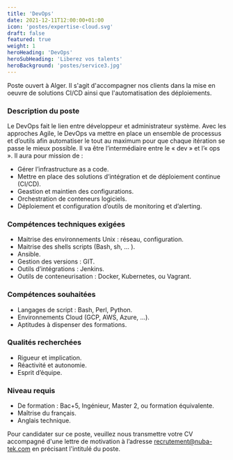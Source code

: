 ```yaml
---
title: 'DevOps'
date: 2021-12-11T12:00:00+01:00
icon: 'postes/expertise-cloud.svg'
draft: false
featured: true
weight: 1
heroHeading: 'DevOps'
heroSubHeading: 'Liberez vos talents'
heroBackground: 'postes/service3.jpg'
---
```


Poste ouvert à Alger.  Il s'agit d'accompagner nos clients dans la mise en 
oeuvre de solutions CI/CD ainsi que l'automatisation des déploiements.

### Description du poste

Le DevOps fait le lien entre développeur et administrateur système. Avec les approches Agile, 
le DevOps va mettre en place un ensemble de processus et d’outils afin automatiser le tout au 
maximum pour que chaque itération se passe le mieux possible. Il va être l’intermédiaire 
entre le « dev » et l’« ops ». Il aura pour mission de : 


- Gérer l’infrastructure as a code.
- Mettre en place des solutions d‘intégration et de déploiement continue (CI/CD).
- Geastion et maintien des configurations.
- Orchestration de conteneurs logiciels.
- Déploiement et configuration d’outils de monitoring et d’alerting.

### Compétences techniques exigées

- Maitrise des environnements Unix : réseau, configuration.
- Maitrise des shells scripts (Bash, sh, … ).
- Ansible.
- Gestion des versions : GIT.
- Outils d’intégrations : Jenkins.
- Outils de conteneurisation : Docker, Kubernetes, ou Vagrant.


### Compétences souhaitées 

- Langages de script : Bash, Perl, Python.
- Environnements Cloud (GCP, AWS, Azure, …).
- Aptitudes à dispenser des formations.

### Qualités recherchées 

- Rigueur et implication.
- Réactivité et autonomie.
- Esprit d’équipe.

### Niveau requis 

- De formation : Bac+5, Ingénieur, Master 2, ou formation équivalente.
- Maîtrise du français.
- Anglais technique.

Pour candidater sur ce poste, veuillez nous transmettre votre CV accompagné d'une lettre
de motivation à l’adresse recrutement@nuba-tek.com en précisant l'intitulé du poste.


